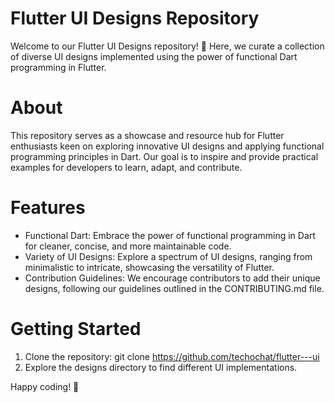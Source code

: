 # Flutter UI Designs Repository
Welcome to our Flutter UI Designs repository! 🚀 Here, we curate a collection of diverse UI designs implemented using the power of functional Dart programming in Flutter.

# About
This repository serves as a showcase and resource hub for Flutter enthusiasts keen on exploring innovative UI designs and applying functional programming principles in Dart. Our goal is to inspire and provide practical examples for developers to learn, adapt, and contribute.

# Features
- Functional Dart: Embrace the power of functional programming in Dart for cleaner, concise, and more maintainable code.
- Variety of UI Designs: Explore a spectrum of UI designs, ranging from minimalistic to intricate, showcasing the versatility of Flutter.
- Contribution Guidelines: We encourage contributors to add their unique designs, following our guidelines outlined in the CONTRIBUTING.md file.

# Getting Started
1. Clone the repository: git clone https://github.com/techochat/flutter---ui
2. Explore the designs directory to find different UI implementations.

Happy coding! 🚀
